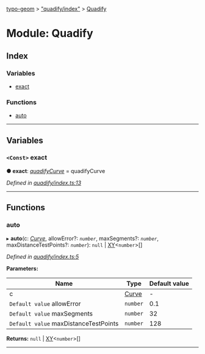 [typo-geom](../README.md) > ["quadify/index"](../modules/_quadify_index_.md) > [Quadify](../modules/_quadify_index_.quadify.md)

# Module: Quadify

## Index

### Variables

* [exact](_quadify_index_.quadify.md#exact)

### Functions

* [auto](_quadify_index_.quadify.md#auto)

---

## Variables

<a id="exact"></a>

### `<Const>` exact

**● exact**: *[quadifyCurve](_quadify_functional_.md#quadifycurve)* =  quadifyCurve

*Defined in [quadify/index.ts:13](https://github.com/be5invis/typo-geom/blob/d307ff5/src/quadify/index.ts#L13)*

___

## Functions

<a id="auto"></a>

###  auto

▸ **auto**(c: *[Curve](_derivable_interface_.md#curve)*, allowError?: *`number`*, maxSegments?: *`number`*, maxDistanceTestPoints?: *`number`*): `null` | [XY](../interfaces/_point_interface_.xy.md)<`number`>[]

*Defined in [quadify/index.ts:5](https://github.com/be5invis/typo-geom/blob/d307ff5/src/quadify/index.ts#L5)*

**Parameters:**

| Name | Type | Default value |
| ------ | ------ | ------ |
| c | [Curve](_derivable_interface_.md#curve) | - |
| `Default value` allowError | `number` | 0.1 |
| `Default value` maxSegments | `number` | 32 |
| `Default value` maxDistanceTestPoints | `number` | 128 |

**Returns:** `null` | [XY](../interfaces/_point_interface_.xy.md)<`number`>[]

___

